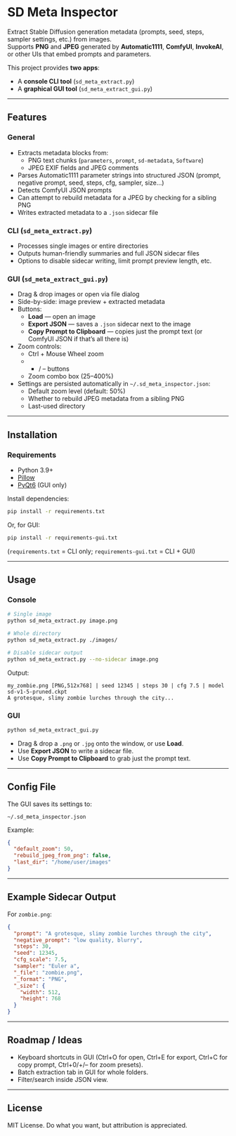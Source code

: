 # SD Meta Inspector

Extract Stable Diffusion generation metadata (prompts, seed, steps, sampler settings, etc.) from images.  
Supports **PNG** and **JPEG** generated by **Automatic1111**, **ComfyUI**, **InvokeAI**, or other UIs that embed prompts and parameters.

This project provides **two apps**:
- A **console CLI tool** (`sd_meta_extract.py`)
- A **graphical GUI tool** (`sd_meta_extract_gui.py`)

---

## Features

### General
- Extracts metadata blocks from:
  - PNG text chunks (`parameters`, `prompt`, `sd-metadata`, `Software`)
  - JPEG EXIF fields and JPEG comments
- Parses Automatic1111 parameter strings into structured JSON (prompt, negative prompt, seed, steps, cfg, sampler, size…)
- Detects ComfyUI JSON prompts
- Can attempt to rebuild metadata for a JPEG by checking for a sibling PNG
- Writes extracted metadata to a `.json` sidecar file

### CLI (`sd_meta_extract.py`)
- Processes single images or entire directories
- Outputs human-friendly summaries and full JSON sidecar files
- Options to disable sidecar writing, limit prompt preview length, etc.

### GUI (`sd_meta_extract_gui.py`)
- Drag & drop images or open via file dialog
- Side-by-side: image preview + extracted metadata
- Buttons:
  - **Load** — open an image
  - **Export JSON** — saves a `.json` sidecar next to the image
  - **Copy Prompt to Clipboard** — copies just the prompt text (or ComfyUI JSON if that’s all there is)
- Zoom controls:
  - Ctrl + Mouse Wheel zoom
  - + / – buttons
  - Zoom combo box (25–400%)
- Settings are persisted automatically in `~/.sd_meta_inspector.json`:
  - Default zoom level (default: 50%)
  - Whether to rebuild JPEG metadata from a sibling PNG
  - Last-used directory

---

## Installation

### Requirements
- Python 3.9+
- [Pillow](https://pypi.org/project/Pillow/)  
- [PyQt6](https://pypi.org/project/PyQt6/) (GUI only)

Install dependencies:

```bash
pip install -r requirements.txt
```

Or, for GUI:

```bash
pip install -r requirements-gui.txt
```

(`requirements.txt` = CLI only; `requirements-gui.txt` = CLI + GUI)

---

## Usage

### Console
```bash
# Single image
python sd_meta_extract.py image.png

# Whole directory
python sd_meta_extract.py ./images/

# Disable sidecar output
python sd_meta_extract.py --no-sidecar image.png
```

Output:
```
my_zombie.png [PNG,512x768] | seed 12345 | steps 30 | cfg 7.5 | model sd-v1-5-pruned.ckpt
A grotesque, slimy zombie lurches through the city...
```

### GUI
```bash
python sd_meta_extract_gui.py
```

- Drag & drop a `.png` or `.jpg` onto the window, or use **Load**.
- Use **Export JSON** to write a sidecar file.
- Use **Copy Prompt to Clipboard** to grab just the prompt text.

---

## Config File

The GUI saves its settings to:

```
~/.sd_meta_inspector.json
```

Example:
```json
{
  "default_zoom": 50,
  "rebuild_jpeg_from_png": false,
  "last_dir": "/home/user/images"
}
```

---

## Example Sidecar Output

For `zombie.png`:

```json
{
  "prompt": "A grotesque, slimy zombie lurches through the city",
  "negative_prompt": "low quality, blurry",
  "steps": 30,
  "seed": 12345,
  "cfg_scale": 7.5,
  "sampler": "Euler a",
  "_file": "zombie.png",
  "_format": "PNG",
  "_size": {
    "width": 512,
    "height": 768
  }
}
```

---

## Roadmap / Ideas
- Keyboard shortcuts in GUI (Ctrl+O for open, Ctrl+E for export, Ctrl+C for copy prompt, Ctrl+0/+/– for zoom presets).
- Batch extraction tab in GUI for whole folders.
- Filter/search inside JSON view.

---

## License
MIT License. Do what you want, but attribution is appreciated.
